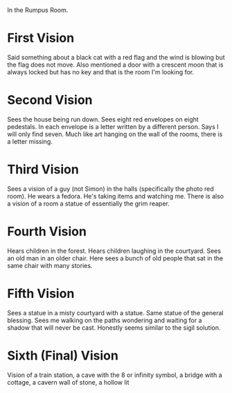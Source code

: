 In the Rumpus Room. 
# First Vision
Said something about a black cat with a red flag and the wind is blowing but the flag does not move. Also mentioned a door with a crescent moon that is always locked but has no key and that is the room I'm looking for.
# Second Vision
Sees the house being run down. Sees eight red envelopes on eight pedestals. In each envelope is a letter written by a different person. Says I will only find seven. Much like art hanging on the wall of the rooms, there is a letter missing.
# Third Vision
Sees a vision of a guy (not Simon) in the halls (specifically the photo red room). He wears a fedora. He's taking items and watching me. There is also a vision of a room a statue of essentially the grim reaper.
# Fourth Vision
Hears children in the forest. Hears children laughing in the courtyard. Sees an old man in an older chair. Here sees a bunch of old people that sat in the same chair with many stories.
# Fifth Vision
Sees a statue in a misty courtyard with a statue. Same statue of the general blessing. Sees me walking on the paths wondering and waiting for a shadow that will never be cast. Honestly seems similar to the sigil solution.
# Sixth (Final) Vision
Vision of a train station, a cave with the 8 or infinity symbol, a bridge with a cottage, a cavern wall of stone, a hollow lit